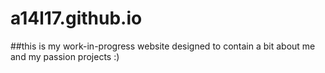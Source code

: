 # a14l17.github.io

##this is my work-in-progress website designed to contain a bit about me and my passion projects :) 
